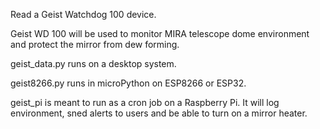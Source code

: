 Read a Geist Watchdog 100 device.

Geist WD 100 will be used to monitor MIRA telescope dome environment and protect
the mirror from dew forming.

geist_data.py runs on a desktop system.

geist8266.py runs in microPython on ESP8266 or ESP32.

geist_pi is meant to run as a cron job on a Raspberry Pi. It will log environment, sned alerts to users and be able to turn on a mirror heater.
